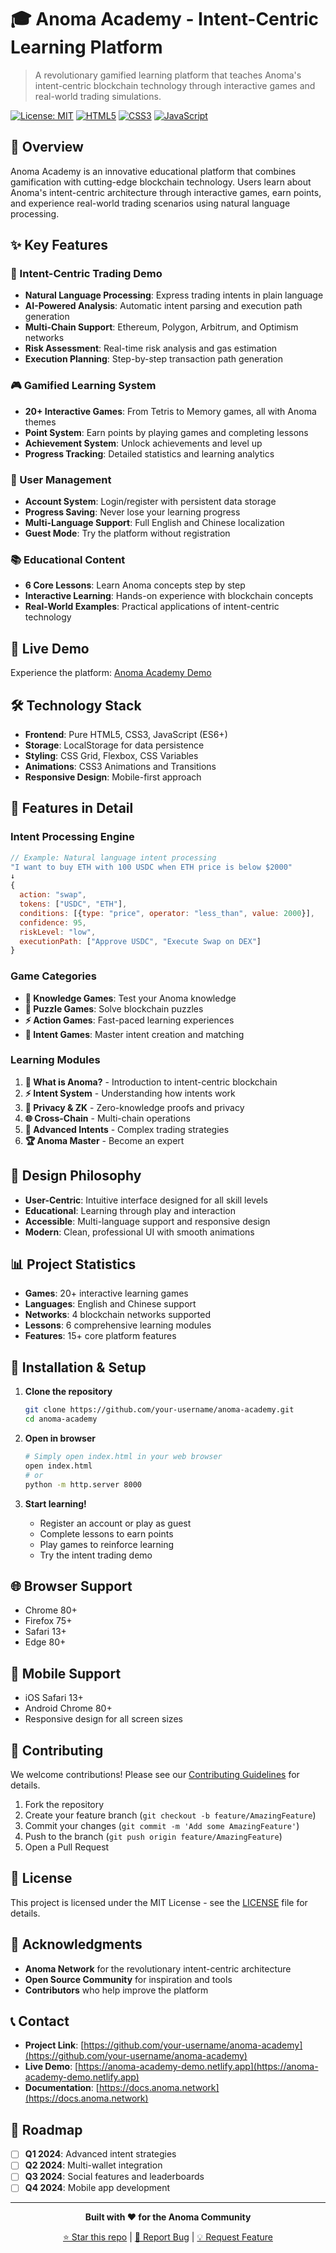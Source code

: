 # 🎓 Anoma Academy - Intent-Centric Learning Platform

> A revolutionary gamified learning platform that teaches Anoma's intent-centric blockchain technology through interactive games and real-world trading simulations.

[![License: MIT](https://img.shields.io/badge/License-MIT-yellow.svg)](https://opensource.org/licenses/MIT)
[![HTML5](https://img.shields.io/badge/HTML5-E34F26?style=flat&logo=html5&logoColor=white)](https://developer.mozilla.org/en-US/docs/Web/HTML)
[![CSS3](https://img.shields.io/badge/CSS3-1572B6?style=flat&logo=css3&logoColor=white)](https://developer.mozilla.org/en-US/docs/Web/CSS)
[![JavaScript](https://img.shields.io/badge/JavaScript-F7DF1E?style=flat&logo=javascript&logoColor=black)](https://developer.mozilla.org/en-US/docs/Web/JavaScript)

## 🌟 Overview

Anoma Academy is an innovative educational platform that combines gamification with cutting-edge blockchain technology. Users learn about Anoma's intent-centric architecture through interactive games, earn points, and experience real-world trading scenarios using natural language processing.

## ✨ Key Features

### 🎯 Intent-Centric Trading Demo
- **Natural Language Processing**: Express trading intents in plain language
- **AI-Powered Analysis**: Automatic intent parsing and execution path generation
- **Multi-Chain Support**: Ethereum, Polygon, Arbitrum, and Optimism networks
- **Risk Assessment**: Real-time risk analysis and gas estimation
- **Execution Planning**: Step-by-step transaction path generation

### 🎮 Gamified Learning System
- **20+ Interactive Games**: From Tetris to Memory games, all with Anoma themes
- **Point System**: Earn points by playing games and completing lessons
- **Achievement System**: Unlock achievements and level up
- **Progress Tracking**: Detailed statistics and learning analytics

### 👤 User Management
- **Account System**: Login/register with persistent data storage
- **Progress Saving**: Never lose your learning progress
- **Multi-Language Support**: Full English and Chinese localization
- **Guest Mode**: Try the platform without registration

### 📚 Educational Content
- **6 Core Lessons**: Learn Anoma concepts step by step
- **Interactive Learning**: Hands-on experience with blockchain concepts
- **Real-World Examples**: Practical applications of intent-centric technology

## 🚀 Live Demo

Experience the platform: [Anoma Academy Demo](https://anoma-academy-demo.netlify.app)

## 🛠️ Technology Stack

- **Frontend**: Pure HTML5, CSS3, JavaScript (ES6+)
- **Storage**: LocalStorage for data persistence
- **Styling**: CSS Grid, Flexbox, CSS Variables
- **Animations**: CSS3 Animations and Transitions
- **Responsive Design**: Mobile-first approach

## 📱 Features in Detail

### Intent Processing Engine
```javascript
// Example: Natural language intent processing
"I want to buy ETH with 100 USDC when ETH price is below $2000"
↓
{
  action: "swap",
  tokens: ["USDC", "ETH"],
  conditions: [{type: "price", operator: "less_than", value: 2000}],
  confidence: 95,
  riskLevel: "low",
  executionPath: ["Approve USDC", "Execute Swap on DEX"]
}
```

### Game Categories
- **🧠 Knowledge Games**: Test your Anoma knowledge
- **🧩 Puzzle Games**: Solve blockchain puzzles
- **⚡ Action Games**: Fast-paced learning experiences
- **🎯 Intent Games**: Master intent creation and matching

### Learning Modules
1. **🌱 What is Anoma?** - Introduction to intent-centric blockchain
2. **⚡ Intent System** - Understanding how intents work
3. **🔐 Privacy & ZK** - Zero-knowledge proofs and privacy
4. **🌐 Cross-Chain** - Multi-chain operations
5. **🎯 Advanced Intents** - Complex trading strategies
6. **🏆 Anoma Master** - Become an expert

## 🎨 Design Philosophy

- **User-Centric**: Intuitive interface designed for all skill levels
- **Educational**: Learning through play and interaction
- **Accessible**: Multi-language support and responsive design
- **Modern**: Clean, professional UI with smooth animations

## 📊 Project Statistics

- **Games**: 20+ interactive learning games
- **Languages**: English and Chinese support
- **Networks**: 4 blockchain networks supported
- **Lessons**: 6 comprehensive learning modules
- **Features**: 15+ core platform features

## 🔧 Installation & Setup

1. **Clone the repository**
   ```bash
   git clone https://github.com/your-username/anoma-academy.git
   cd anoma-academy
   ```

2. **Open in browser**
   ```bash
   # Simply open index.html in your web browser
   open index.html
   # or
   python -m http.server 8000
   ```

3. **Start learning!**
   - Register an account or play as guest
   - Complete lessons to earn points
   - Play games to reinforce learning
   - Try the intent trading demo

## 🌐 Browser Support

- Chrome 80+
- Firefox 75+
- Safari 13+
- Edge 80+

## 📱 Mobile Support

- iOS Safari 13+
- Android Chrome 80+
- Responsive design for all screen sizes

## 🤝 Contributing

We welcome contributions! Please see our [Contributing Guidelines](CONTRIBUTING.md) for details.

1. Fork the repository
2. Create your feature branch (`git checkout -b feature/AmazingFeature`)
3. Commit your changes (`git commit -m 'Add some AmazingFeature'`)
4. Push to the branch (`git push origin feature/AmazingFeature`)
5. Open a Pull Request

## 📄 License

This project is licensed under the MIT License - see the [LICENSE](LICENSE) file for details.

## 🙏 Acknowledgments

- **Anoma Network** for the revolutionary intent-centric architecture
- **Open Source Community** for inspiration and tools
- **Contributors** who help improve the platform

## 📞 Contact

- **Project Link**: [https://github.com/your-username/anoma-academy](https://github.com/your-username/anoma-academy)
- **Live Demo**: [https://anoma-academy-demo.netlify.app](https://anoma-academy-demo.netlify.app)
- **Documentation**: [https://docs.anoma.network](https://docs.anoma.network)

## 🎯 Roadmap

- [ ] **Q1 2024**: Advanced intent strategies
- [ ] **Q2 2024**: Multi-wallet integration
- [ ] **Q3 2024**: Social features and leaderboards
- [ ] **Q4 2024**: Mobile app development

---

<div align="center">

**Built with ❤️ for the Anoma Community**

[⭐ Star this repo](https://github.com/your-username/anoma-academy) | [🐛 Report Bug](https://github.com/your-username/anoma-academy/issues) | [💡 Request Feature](https://github.com/your-username/anoma-academy/issues)

</div>